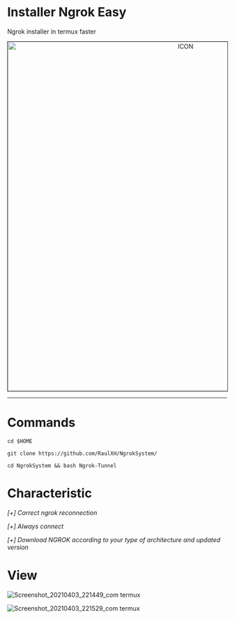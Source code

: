# Installer Ngrok Easy
Ngrok installer in termux faster
<p align="center"><img src="https://miro.medium.com/max/1698/0*PYiASVGm5RwolHt6.jpg" alt="ICON" align="center" border="1" width="800" height="auto"></p>
<hr>


# Commands
```
cd $HOME

git clone https://github.com/RaulXH/NgrokSystem/

cd NgrokSystem && bash Ngrok-Tunnel

```

# Characteristic
_[+] Correct ngrok reconnection_

_[+] Always connect_

_[+] Download NGROK according to your type of architecture and updated version_

# View
![Screenshot_20210403_221449_com termux](https://user-images.githubusercontent.com/77165035/113497539-cb4c1e00-94ca-11eb-822c-0d6a92207ad3.jpg)

![Screenshot_20210403_221529_com termux](https://user-images.githubusercontent.com/77165035/113497542-d141ff00-94ca-11eb-99bc-b2caaccdb0b0.jpg)

